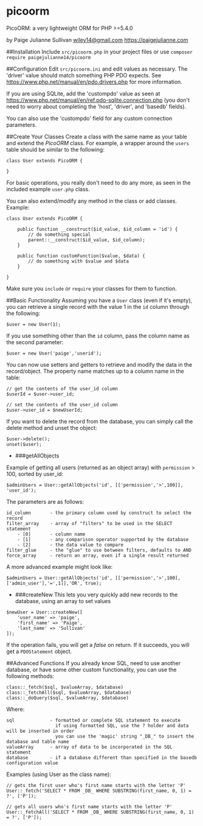 # picoorm
PicoORM: a very lightweight ORM for PHP >=5.4.0

by Paige Julianne Sullivan <wiley14@gmail.com> https://paigejulianne.com


##Installation
Include `src/picoorm.php` in your project files
or use `composer require paigejulianne14/picoorm`

##Configuration
Edit `src/picoorm.ini` and edit values as necessary.  The 'driver' value should match something
PHP PDO expects.  See https://www.php.net/manual/en/pdo.drivers.php for more information.

If you are using SQLite, add the 'custompdo' value as seen at 
https://www.php.net/manual/en/ref.pdo-sqlite.connection.php (you don't need to worry about completing 
the 'host', 'driver', and 'basedb' fields).

You can also use the 'custompdo' field for any custom connection parameters.

##Create Your Classes
Create a class with the same name as your table and extend the *PicoORM* class.  For example, a wrapper around the `users`
table should be similar to the following:
```
class User extends PicoORM {

}
``` 
For basic operations, you really don't need to do any more, as seen in the included
example `user.php` class.

You can also extend/modify any method in the class or add classes.  Example:
```
class User extends PicoORM {
  
    public function __construct($id_value, $id_column = 'id') {
    	// do something special
    	parent::__construct($id_value, $id_column); 
    }
	
    public function customFunction($value, $data) {
    	// do something with $value and $data
    }  

}
```
Make sure you `include` or `require` your classes for them to function.

##Basic Functionality
Assuming you have a `User` class (even if it's empty), you can retrieve a single record with the value 1 in the 
`id` column through the following:

```
$user = new User(1);
```

If you use something other than the `id` column, pass the column name as the second parameter:

```
$user = new User('paige','userid');
```

You can now use setters and getters to retrieve and modify the data in the record/object.  The property name
matches up to a column name in the table:

```
// get the contents of the user_id column
$userId = $user->user_id;

// set the contents of the user_id column
$user->user_id = $newUserId;
```

If you want to delete the record from the database, you can simply call the delete method and unset the object:

```
$user->delete();
unset($user);
```

- ###getAllObjects

Example of getting all users (returned as an object array) with `permission` > 100, sorted by user_id:
```
$adminUsers = User::getAllObjects('id', [['permission','>',100]], 'user_id');
```

The parameters are as follows:
```
id_column       - the primary column used by construct to select the record
filter_array    - array of "filters" to be used in the SELECT statement
    - [0]       - column name
    - [1]       - any comparison operator supported by the database
    - [2]       - the data value to compare
filter_glue     - the "glue" to use between filters, defaults to AND
force_array     - return an array, even if a single result returned
```

A more advanced example might look like:
```
$adminUsers = User::getAllObjects('id', [['permission','>',100],['admin_user'],'=',1]],'OR', true);
```

- ###createNew
This lets you very quickly add new records to the database, using an array to set values
```
$newUser = User::createNew([
    'user_name' => 'paige',
    'first_name' => 'Paige',
    'last_name' => 'Sullivan'
]);
```

If the operation fails, you will get a *false* on return.  If it succeeds, you will get a `PDOStatement` object.

##Advanced Functions
If you already know SQL, need to use another database, or have some other custom functionality,
you can use the following methods:

```
class::_fetch($sql, $valueArray, $database)
class::_fetchAll($sql, $valueArray, $database)
class::_doQuery($sql, $valueArray, $database)
```
Where:
```
sql             - formatted or complete SQL statement to execute
                  if using formatted SQL, use the ? holder and data will be inserted in order
                  you can use the 'magic' string "_DB_" to insert the database and table name
valueArray      - array of data to be incorporated in the SQL statement
database        - if a database different than specified in the basedb configuration value
```

Examples (using User as the class name):
```
// gets the first user who's first name starts with the letter 'P'
User::_fetch('SELECT * FROM _DB_ WHERE SUBSTRING(first_name, 0, 1) = ?', ['P']);

// gets all users who's first name starts with the letter 'P'
User::_fetchAll('SELECT * FROM _DB_ WHERE SUBSTRING(first_name, 0, 1) = ?', ['P']);

```